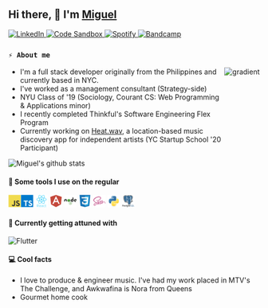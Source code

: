 

<h2 align="left"> Hi there, 👋 I'm <a href="https://miguel-lorenzo.dev">Miguel</a></h2></span>
<p align="left">
  <a href="https://www.linkedin.com/in/jml123/" target="_blank">
    <img src="https://img.shields.io/static/v1?labelColor=0e76a8&label=Linkedin&message=@jml123&color=0e76a8&style=flat-square&logo=linkedin" alt="LinkedIn">
  </a>
  <a href="https://codesandbox.io/u/jml0123" target="_blank">
    <img src="https://img.shields.io/static/v1?labelColor=black&label=CodeSandbox&message=@jml0123&color=black&style=flat-square&logo=codesandbox" alt="Code Sandbox">
  </a>
  <a href="https://open.spotify.com/user/jmlorenzo96" target="_blank">
    <img src="https://img.shields.io/static/v1?labelColor=0f0f0f&label=Spotify&message=Tunes&color=1DB954&style=flat-square&logo=spotify" alt="Spotify">
  </a>
  <a href="https://bandcamp.com/miguel12345678" target="_blank">
    <img src="https://img.shields.io/static/v1?labelColor=darkgrey&label=bandcamp&message=More%20Tunes&color=629aa9&style=flat-square&logo=bandcamp" alt="Bandcamp">
  </a>
</p>

### `⚡ About me`
<img align="right" src="https://media.giphy.com/media/3q3SUqPnxZGQpMNcjc/giphy.gif" alt="gradient" height="150px" width="auto"> 

- I'm a full stack developer originally from the Philippines and currently based in NYC. 
- I've worked as a management consultant (Strategy-side)
- NYU Class of '19 (Sociology, Courant CS: Web Programming & Applications minor)
- I recently completed Thinkful's Software Engineering Flex Program
- Currently working on <a href="https://heatwav.co">Heat.wav</a>, a location-based music discovery app for independent artists (YC Startup School '20 Participant)

![Miguel's github stats](https://github-readme-stats.vercel.app/api?username=jml0123&show_icons=true&theme=tokyonight)


#### 🧰 Some tools I use on the regular
<img src="https://raw.githubusercontent.com/devicons/devicon/master/icons/javascript/javascript-original.svg" alt="JavaScript" height="25px" width="auto"><img src="https://raw.githubusercontent.com/devicons/devicon/master/icons/typescript/typescript-original.svg" alt="Typescript" height="25px" width="auto">
<img src="https://raw.githubusercontent.com/devicons/devicon/master/icons/react/react-original-wordmark.svg" alt="React.js" height="25px" width="auto">
<img src="https://raw.githubusercontent.com/devicons/devicon/master/icons/angularjs/angularjs-plain.svg" alt="Angular" height="25px" width="auto">
<img src="https://raw.githubusercontent.com/devicons/devicon/master/icons/nodejs/nodejs-original-wordmark.svg" alt="Node.js" height="25px" width="auto">
<img src="https://raw.githubusercontent.com/devicons/devicon/master/icons/css3/css3-original.svg" alt="CSS" height="25px" width="auto">
<img src="https://raw.githubusercontent.com/devicons/devicon/master/icons/sass/sass-original.svg" alt="SCSS" height="25px" width="auto">
<img src="https://raw.githubusercontent.com/devicons/devicon/master/icons/python/python-original.svg" alt="Python" height="25px" width="auto">
<img src="https://raw.githubusercontent.com/devicons/devicon/master/icons/postgresql/postgresql-original-wordmark.svg" alt="PostgreSQL" height="25px" width="auto">

#### 🌱 Currently getting attuned with
<img src="https://meterpreter.org/wp-content/uploads/2018/09/flutter.png" alt="Flutter" height="25px" width="auto">

#### 💻 Cool facts
- I love to produce & engineer music. I've had my work placed in MTV's The Challenge, and Awkwafina is Nora from Queens
- Gourmet home cook

